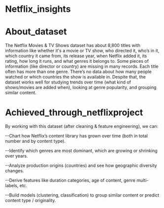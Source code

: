 # Netflix_insights

# About_dataset
The Netflix Movies & TV Shows dataset has about 8,800 titles with information like whether it's a movie or TV show, who directed it, who’s in it, which country it came from, its release year, when Netflix added it, its rating, how long it runs, and what genres it belongs to. Some pieces of information (like director or country) are missing in many records. Each title often has more than one genre. There’s no data about how many people watched or which countries the show is available in. Despite that, the dataset works well for studying trends over time (what kind of shows/movies are added when), looking at genre popularity, and grouping similar content.

# Achieved_through_netflixproject

By working with this dataset (after cleaning & feature engineering), we can:

--Chart how Netflix’s content library has grown over time (both in total number and by content type).

--Identify which genres are most dominant, which are growing or shrinking over years.

--Analyze production origins (countries) and see how geographic diversity changes.

--Derive features like duration categories, age of content, genre multi-labels, etc.

--Build models (clustering, classification) to group similar content or predict content type / originality.
